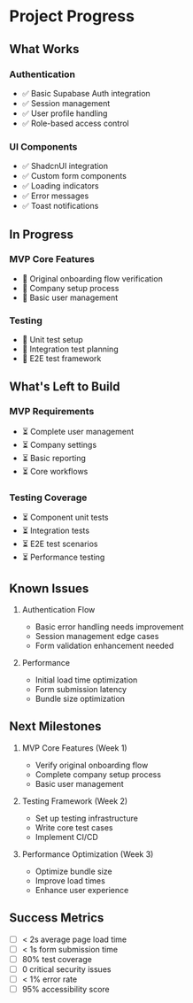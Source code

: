 # Project Progress

## What Works
### Authentication
- ✅ Basic Supabase Auth integration
- ✅ Session management
- ✅ User profile handling
- ✅ Role-based access control

### UI Components
- ✅ ShadcnUI integration
- ✅ Custom form components
- ✅ Loading indicators
- ✅ Error messages
- ✅ Toast notifications

## In Progress
### MVP Core Features
- 🔄 Original onboarding flow verification
- 🔄 Company setup process
- 🔄 Basic user management

### Testing
- 🔄 Unit test setup
- 🔄 Integration test planning
- 🔄 E2E test framework

## What's Left to Build
### MVP Requirements
- ⏳ Complete user management
- ⏳ Company settings
- ⏳ Basic reporting
- ⏳ Core workflows

### Testing Coverage
- ⏳ Component unit tests
- ⏳ Integration tests
- ⏳ E2E test scenarios
- ⏳ Performance testing

## Known Issues
1. Authentication Flow
   - Basic error handling needs improvement
   - Session management edge cases
   - Form validation enhancement needed

2. Performance
   - Initial load time optimization
   - Form submission latency
   - Bundle size optimization

## Next Milestones
1. MVP Core Features (Week 1)
   - Verify original onboarding flow
   - Complete company setup process
   - Basic user management

2. Testing Framework (Week 2)
   - Set up testing infrastructure
   - Write core test cases
   - Implement CI/CD

3. Performance Optimization (Week 3)
   - Optimize bundle size
   - Improve load times
   - Enhance user experience

## Success Metrics
- [ ] < 2s average page load time
- [ ] < 1s form submission time
- [ ] 80% test coverage
- [ ] 0 critical security issues
- [ ] < 1% error rate
- [ ] 95% accessibility score 